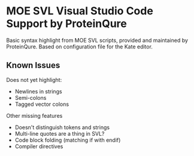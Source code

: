 # MOE SVL Visual Studio Code Support by ProteinQure

Basic syntax highlight from MOE SVL scripts, provided and maintained by ProteinQure. Based on configuration file for the Kate editor.

## Known Issues

Does not yet highlight:
- Newlines in strings
- Semi-colons
- Tagged vector colons

Other missing features
- Doesn't distinguish tokens and strings
- Multi-line quotes are a thing in SVL?
- Code block folding (matching if with endif)
- Compiler directives

